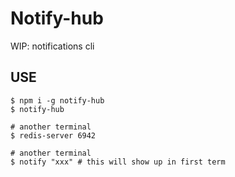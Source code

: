 # Notify-hub

WIP: notifications cli

## USE

```console
$ npm i -g notify-hub
$ notify-hub

# another terminal
$ redis-server 6942

# another terminal
$ notify "xxx" # this will show up in first term
```
